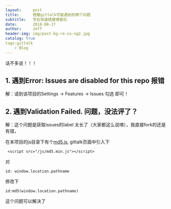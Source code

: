 ```yaml
---
layout:     post
title:      搭建gittalk可能遇到的两个问题
subtitle:   写在快速搭建博客后
date:       2018-08-17
author:     Jeff
header-img: img/post-bg-re-vs-ng2.jpg
catalog: true
tags:gittalk
    - Blog
---
```


话不多说！！！
## 1. 遇到Error: Issues are disabled for this repo 报错
解：请到该项目的Settings -> Features -> Issues 勾选   即可！

## 2. 遇到Validation Failed. 问题，没法评了？
解：这个问题是获取issues的label 太长了（大家都这么说唷），我直接fork的还是有错，

在本项目的js目录下有个[md5.js](https://github.com/Jeff-wangjunchang/jeff-wangjunchang.github.io/blob/master/js/md5.js),
gittalk页面中引入下
```
 <script src="/js/md5.min.js"></script>
```
对
```
id: window.location.pathname
```
修改下
```
id:md5(window.location.pathname)
```
这个问题可以解决了
